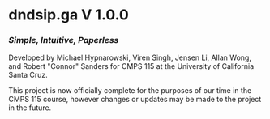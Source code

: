 # dndsip.ga V 1.0.0

### *Simple, Intuitive, Paperless*

Developed by Michael Hypnarowski, Viren Singh, Jensen Li, Allan Wong, and Robert "Connor" Sanders for CMPS 115 at the University of California Santa Cruz.

This project is now officially complete for the purposes of our time in the CMPS 115 course, however changes or updates may be made to the project in the future.
